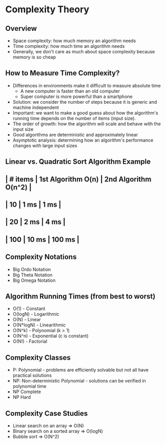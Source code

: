 Complexity Theory
=================

## Overview
* Space complexity: how much memory an algorithm needs
* Time complexity: how much time an algorithm needs
* Generally, we don't care as much about space complexity because memory is so cheap

## How to Measure Time Complexity?
* Differences in environments make it difficult to measure absolute time
    * A new computer is faster than an old computer
    * Super computer is more powerful than a smartphone
* Solution: we consider the number of steps because it is generic and machine independent
* Important: we want to make a good guess about how the algorithm's running time depends on
the number of items (input size).  
* The order of growth: how the algorithm will scale and behave with the input size
* Good algorithms are deterministic and approximately linear
* Asymptotic analysis: determining how an algorithm's performance changes with large input sizes

## Linear vs. Quadratic Sort Algorithm Example

| # items | 1st Algorithm O(n) | 2nd Algorithm O(n^2) |
-------------------------------------------------------
|   10    |     1 ms           |    1 ms              |
-------------------------------------------------------
|   20    |     2 ms           |    4 ms              |
-------------------------------------------------------
|   100   |     10 ms          |    100 ms            |
-------------------------------------------------------

## Complexity Notations
* Big Ordo Notation
* Big Theta Notation
* Big Omega Notation

## Algorithm Running Times (from best to worst)
* O(1) - Constant
* O(logN) - Logarithmic
* O(N) - Linear
* O(N*logN) - Linearithmic
* O(N^k) - Polynomial (k > 1)
* O(N^n) - Exponential (c is constant)
* O(N!) - Factorial


## Complexity Classes
* P: Polynomial - problems are efficiently solvable but not all have practical solutions
* NP: Non-deterministic Polynomial - solutions can be verified in polynomial time
* NP Complete
* NP Hard

## Complexity Case Studies
* Linear search on an array => O(N)
* Binary search on a sorted array => O(logN)
* Bubble sort => O(N^2)
